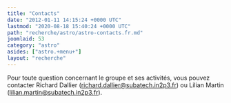 ```yaml
---
title: "Contacts"
date: "2012-01-11 14:15:24 +0000 UTC"
lastmod: "2020-08-18 15:40:24 +0000 UTC"
path: "recherche/astro/astro-contacts.fr.md"
joomlaid: 53
category: "astro"
asides: ["astro.+menu+"]
layout: "recherche"
---
```

Pour toute question concernant le groupe et ses activités, vous pouvez contacter Richard Dallier ([richard.dallier@subatech.in2p3.fr](mailto:richard.dallier@subatech.in2p3.fr)) ou Lilian Martin ([lilian.martin@subatech.in2p3.fr](mailto:lilian.martin@subatech.in2p3.fr)).
